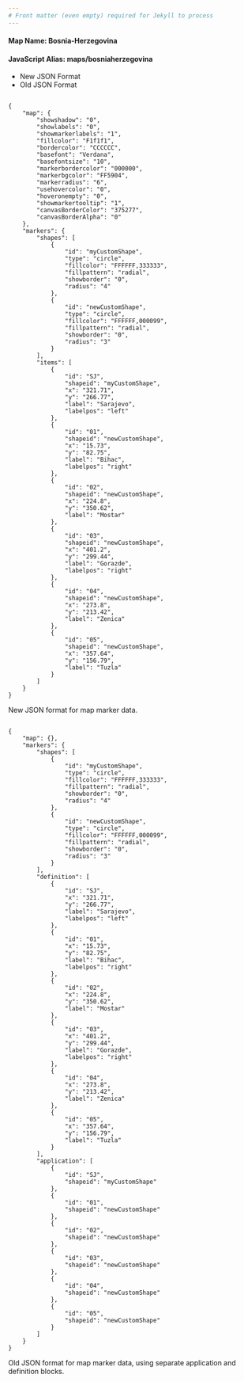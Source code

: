 ```yaml
---
# Front matter (even empty) required for Jekyll to process
---
```


#### Map Name: Bosnia-Herzegovina

#### JavaScript Alias: maps/bosniaherzegovina


<div class="code-wrapper">
<ul class='code-tabs'>
    <li class='active'>
        <a data-toggle='new-json'>New JSON Format</a>
    </li>
    <li>
        <a data-toggle='old-json'>Old JSON Format</a>
    </li>
</ul>
<div class='tab-content'>
    
<div class='tab new-json-tab active'>
<pre><code class="language-javascript">
{
    "map": {
        "showshadow": "0",
        "showlabels": "0",
        "showmarkerlabels": "1",
        "fillcolor": "F1f1f1",
        "bordercolor": "CCCCCC",
        "basefont": "Verdana",
        "basefontsize": "10",
        "markerbordercolor": "000000",
        "markerbgcolor": "FF5904",
        "markerradius": "6",
        "usehovercolor": "0",
        "hoveronempty": "0",
        "showmarkertooltip": "1",
        "canvasBorderColor": "375277",
        "canvasBorderAlpha": "0"
    },
    "markers": {
        "shapes": [
            {
                "id": "myCustomShape",
                "type": "circle",
                "fillcolor": "FFFFFF,333333",
                "fillpattern": "radial",
                "showborder": "0",
                "radius": "4"
            },
            {
                "id": "newCustomShape",
                "type": "circle",
                "fillcolor": "FFFFFF,000099",
                "fillpattern": "radial",
                "showborder": "0",
                "radius": "3"
            }
        ],
        "items": [
            {
                "id": "SJ",
                "shapeid": "myCustomShape",
                "x": "321.71",
                "y": "266.77",
                "label": "Sarajevo",
                "labelpos": "left"
            },
            {
                "id": "01",
                "shapeid": "newCustomShape",
                "x": "15.73",
                "y": "82.75",
                "label": "Bihac",
                "labelpos": "right"
            },
            {
                "id": "02",
                "shapeid": "newCustomShape",
                "x": "224.8",
                "y": "350.62",
                "label": "Mostar"
            },
            {
                "id": "03",
                "shapeid": "newCustomShape",
                "x": "401.2",
                "y": "299.44",
                "label": "Gorazde",
                "labelpos": "right"
            },
            {
                "id": "04",
                "shapeid": "newCustomShape",
                "x": "273.8",
                "y": "213.42",
                "label": "Zenica"
            },
            {
                "id": "05",
                "shapeid": "newCustomShape",
                "x": "357.64",
                "y": "156.79",
                "label": "Tuzla"
            }
        ]
    }
}
</code></pre>


<p class='text-success'>New JSON format for map marker data.</p>

</div>
<div class='tab old-json-tab'>
<pre><code class="language-javascript">
{
    "map": {},
    "markers": {
        "shapes": [
            {
                "id": "myCustomShape",
                "type": "circle",
                "fillcolor": "FFFFFF,333333",
                "fillpattern": "radial",
                "showborder": "0",
                "radius": "4"
            },
            {
                "id": "newCustomShape",
                "type": "circle",
                "fillcolor": "FFFFFF,000099",
                "fillpattern": "radial",
                "showborder": "0",
                "radius": "3"
            }
        ],
        "definition": [
            {
                "id": "SJ",
                "x": "321.71",
                "y": "266.77",
                "label": "Sarajevo",
                "labelpos": "left"
            },
            {
                "id": "01",
                "x": "15.73",
                "y": "82.75",
                "label": "Bihac",
                "labelpos": "right"
            },
            {
                "id": "02",
                "x": "224.8",
                "y": "350.62",
                "label": "Mostar"
            },
            {
                "id": "03",
                "x": "401.2",
                "y": "299.44",
                "label": "Gorazde",
                "labelpos": "right"
            },
            {
                "id": "04",
                "x": "273.8",
                "y": "213.42",
                "label": "Zenica"
            },
            {
                "id": "05",
                "x": "357.64",
                "y": "156.79",
                "label": "Tuzla"
            }
        ],
        "application": [
            {
                "id": "SJ",
                "shapeid": "myCustomShape"
            },
            {
                "id": "01",
                "shapeid": "newCustomShape"
            },
            {
                "id": "02",
                "shapeid": "newCustomShape"
            },
            {
                "id": "03",
                "shapeid": "newCustomShape"
            },
            {
                "id": "04",
                "shapeid": "newCustomShape"
            },
            {
                "id": "05",
                "shapeid": "newCustomShape"
            }
        ]
    }
}
</code></pre>


<p class='text-success'>Old JSON format for map marker data, using separate application and definition blocks.</p>

</div>
    
</div>
</div>
